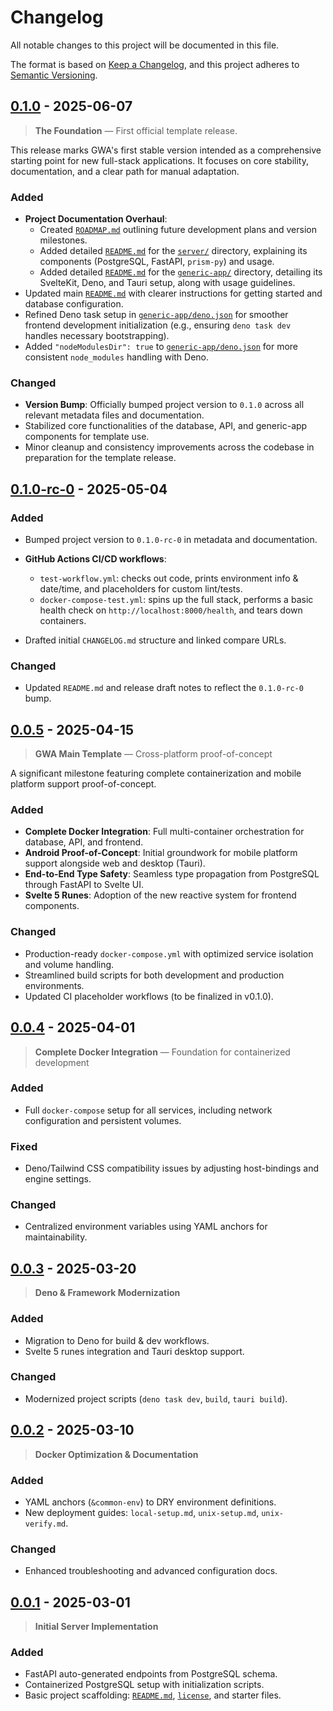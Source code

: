 # Changelog

All notable changes to this project will be documented in this file.

The format is based on [Keep a Changelog](https://keepachangelog.com/en/1.1.0/),
and this project adheres to [Semantic Versioning](https://semver.org/spec/v2.0.0.html).

## [0.1.0] - 2025-06-07

> **The Foundation** — First official template release.

This release marks GWA's first stable version intended as a comprehensive starting point for new full-stack applications. It focuses on core stability, documentation, and a clear path for manual adaptation.

### Added

*   **Project Documentation Overhaul**:
    *   Created [`ROADMAP.md`](/ROADMAP.md) outlining future development plans and version milestones.
    *   Added detailed [`README.md`](/server/README.md) for the [`server/`](./server/README.md) directory, explaining its components (PostgreSQL, FastAPI, `prism-py`) and usage.
    *   Added detailed [`README.md`](/generic-app/README.md) for the [`generic-app/`](./generic-app/README.md) directory, detailing its SvelteKit, Deno, and Tauri setup, along with usage guidelines.
*   Updated main [`README.md`](./README.md) with clearer instructions for getting started and database configuration.
*   Refined Deno task setup in [`generic-app/deno.json`](./generic-app/deno.json) for smoother frontend development initialization (e.g., ensuring `deno task dev` handles necessary bootstrapping).
*   Added `"nodeModulesDir": true` to [`generic-app/deno.json`](./generic-app/deno.json) for more consistent `node_modules` handling with Deno.

### Changed

*   **Version Bump**: Officially bumped project version to `0.1.0` across all relevant metadata files and documentation.
*   Stabilized core functionalities of the database, API, and generic-app components for template use.
*   Minor cleanup and consistency improvements across the codebase in preparation for the template release.

## [0.1.0-rc-0] - 2025-05-04

### Added

* Bumped project version to `0.1.0-rc-0` in metadata and documentation.
* **GitHub Actions CI/CD workflows**:

  * `test-workflow.yml`: checks out code, prints environment info & date/time, and placeholders for custom lint/tests.
  * `docker-compose-test.yml`: spins up the full stack, performs a basic health check on `http://localhost:8000/health`, and tears down containers.
* Drafted initial `CHANGELOG.md` structure and linked compare URLs.

### Changed

* Updated `README.md` and release draft notes to reflect the `0.1.0-rc-0` bump.

## [0.0.5] - 2025-04-15

> **GWA Main Template** — Cross-platform proof-of-concept

A significant milestone featuring complete containerization and mobile platform support proof-of-concept.

### Added

* **Complete Docker Integration**: Full multi-container orchestration for database, API, and frontend.
* **Android Proof-of-Concept**: Initial groundwork for mobile platform support alongside web and desktop (Tauri).
* **End-to-End Type Safety**: Seamless type propagation from PostgreSQL through FastAPI to Svelte UI.
* **Svelte 5 Runes**: Adoption of the new reactive system for frontend components.

### Changed

* Production-ready `docker-compose.yml` with optimized service isolation and volume handling.
* Streamlined build scripts for both development and production environments.
* Updated CI placeholder workflows (to be finalized in v0.1.0).

## [0.0.4] - 2025-04-01

> **Complete Docker Integration** — Foundation for containerized development

### Added

* Full `docker-compose` setup for all services, including network configuration and persistent volumes.

### Fixed

* Deno/Tailwind CSS compatibility issues by adjusting host-bindings and engine settings.

### Changed

* Centralized environment variables using YAML anchors for maintainability.

## [0.0.3] - 2025-03-20

> **Deno & Framework Modernization**

### Added

* Migration to Deno for build & dev workflows.
* Svelte 5 runes integration and Tauri desktop support.

### Changed

* Modernized project scripts (`deno task dev`, `build`, `tauri build`).

## [0.0.2] - 2025-03-10

> **Docker Optimization & Documentation**

### Added

* YAML anchors (`&common-env`) to DRY environment definitions.
* New deployment guides: `local-setup.md`, `unix-setup.md`, `unix-verify.md`.

### Changed

* Enhanced troubleshooting and advanced configuration docs.

## [0.0.1] - 2025-03-01

> **Initial Server Implementation**

### Added

* FastAPI auto-generated endpoints from PostgreSQL schema.
* Containerized PostgreSQL setup with initialization scripts.
* Basic project scaffolding: [`README.md`](./README.md), [`license`](./LICENSE), and starter files.

[0.1.0]: https://github.com/Yrrrrrf/gwa/compare/v0.1.0-rc-0...v0.1.0
[0.1.0-rc-0]: https://github.com/Yrrrrrf/gwa/compare/v0.0.5...v0.1.0-rc-0
[0.0.5]: https://github.com/Yrrrrrf/gwa/compare/v0.0.4...v0.0.5
[0.0.4]: https://github.com/Yrrrrrf/gwa/compare/v0.0.3...v0.0.4
[0.0.3]: https://github.com/Yrrrrrf/gwa/compare/v0.0.2...v0.0.3
[0.0.2]: https://github.com/Yrrrrrf/gwa/compare/v0.0.1...v0.0.2
[0.0.1]: https://github.com/Yrrrrrf/gwa/releases/tag/v0.0.1
